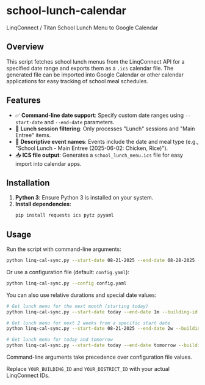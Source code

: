 # school-lunch-calendar
LinqConnect / Titan School Lunch Menu to Google Calendar

## Overview
This script fetches school lunch menus from the LinqConnect API for a specified date range and exports them as a `.ics` calendar file. The generated file can be imported into Google Calendar or other calendar applications for easy tracking of school meal schedules.

## Features
- ✅ **Command-line date support**: Specify custom date ranges using `--start-date` and `--end-date` parameters.
- 🍱 **Lunch session filtering**: Only processes "Lunch" sessions and "Main Entree" items.
- 📅 **Descriptive event names**: Events include the date and meal type (e.g., "School Lunch - Main Entree (2025-06-02: Chicken, Rice)").
- 📥 **ICS file output**: Generates a `school_lunch_menu.ics` file for easy import into calendar apps.

## Installation
1. **Python 3**: Ensure Python 3 is installed on your system.
2. **Install dependencies**:
   ```bash
   pip install requests ics pytz pyyaml
   ```

## Usage
Run the script with command-line arguments:

```bash
python linq-cal-sync.py --start-date 08-21-2025 --end-date 08-28-2025 --building-id YOUR_BUILDING_ID --district-id YOUR_DISTRICT_ID
```

Or use a configuration file (default: `config.yaml`):

```bash
python linq-cal-sync.py --config config.yaml
```

You can also use relative durations and special date values:

```bash
# Get lunch menu for the next month (starting today)
python linq-cal-sync.py --start-date today --end-date 1m --building-id YOUR_BUILDING_ID --district-id YOUR_DISTRICT_ID

# Get lunch menu for next 2 weeks from a specific start date
python linq-cal-sync.py --start-date 08-21-2025 --end-date 2w --building-id YOUR_BUILDING_ID --district-id YOUR_DISTRICT_ID

# Get lunch menu for today and tomorrow
python linq-cal-sync.py --start-date today --end-date tomorrow --building-id YOUR_BUILDING_ID --district-id YOUR_DISTRICT_ID
```

Command-line arguments take precedence over configuration file values.

Replace `YOUR_BUILDING_ID` and `YOUR_DISTRICT_ID` with your actual LinqConnect IDs.

